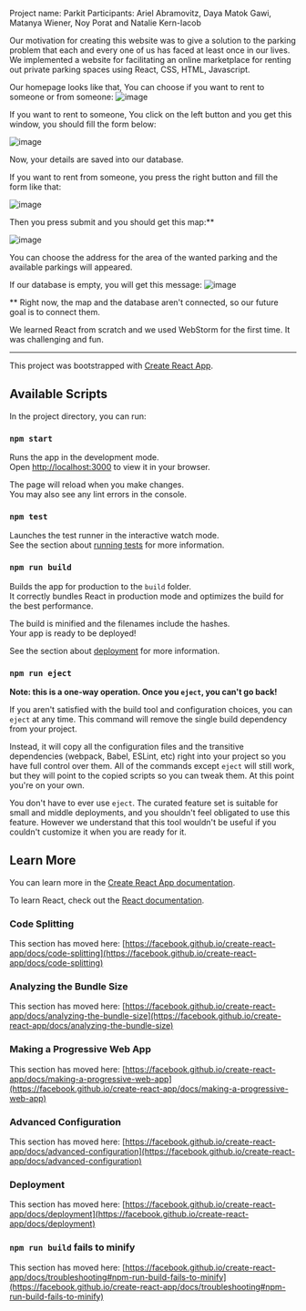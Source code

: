 Project name: Parkit
Participants: Ariel Abramovitz, Daya Matok Gawi, Matanya Wiener, Noy Porat and Natalie Kern-Iacob

Our motivation for creating this website was to give a solution to the parking problem that each and every one of us has faced at least once in our lives.
We implemented a website for facilitating an online marketplace for renting out private parking spaces using React, CSS, HTML, Javascript.

Our homepage looks like that, You can choose if you want to rent to someone or from someone:
![image](https://user-images.githubusercontent.com/62475562/189483895-709f9d08-b3c0-4d73-af87-781e07c04c91.png)

If you want to rent to someone, You click on the left button and you get this window, you should fill the form below:

![image](https://user-images.githubusercontent.com/62475562/189484347-e1dfdf0a-5ba8-4f03-b607-4e6e85c216e8.png)

Now, your details are saved into our database.

If you want to rent from someone, you press the right button and fill the form like that:

![image](https://user-images.githubusercontent.com/62475562/189485218-0370a82f-ee5a-402a-b2ac-ccddbaabdb04.png)

Then you press submit and you should get this map:**

![image](https://user-images.githubusercontent.com/62475562/189484204-ebaaa31c-74a6-4484-9620-b73d673a69b7.png)

You can choose the address for the area of the wanted parking and the available parkings will appeared.

If our database is empty, you will get this message:
![image](https://user-images.githubusercontent.com/62475562/189484871-023891b4-5de4-4c2a-ad9e-bfd929110c4f.png)


**
Right now, the map and the database aren't connected, so our future goal is to connect them.

We learned React from scratch and we used WebStorm for the first time. It was challenging and fun.
__________________________________________________________________________________________________________

This project was bootstrapped with [Create React App](https://github.com/facebook/create-react-app).

## Available Scripts

In the project directory, you can run:

### `npm start`

Runs the app in the development mode.\
Open [http://localhost:3000](http://localhost:3000) to view it in your browser.

The page will reload when you make changes.\
You may also see any lint errors in the console.

### `npm test`

Launches the test runner in the interactive watch mode.\
See the section about [running tests](https://facebook.github.io/create-react-app/docs/running-tests) for more information.

### `npm run build`

Builds the app for production to the `build` folder.\
It correctly bundles React in production mode and optimizes the build for the best performance.

The build is minified and the filenames include the hashes.\
Your app is ready to be deployed!

See the section about [deployment](https://facebook.github.io/create-react-app/docs/deployment) for more information.

### `npm run eject`

**Note: this is a one-way operation. Once you `eject`, you can't go back!**

If you aren't satisfied with the build tool and configuration choices, you can `eject` at any time. This command will remove the single build dependency from your project.

Instead, it will copy all the configuration files and the transitive dependencies (webpack, Babel, ESLint, etc) right into your project so you have full control over them. All of the commands except `eject` will still work, but they will point to the copied scripts so you can tweak them. At this point you're on your own.

You don't have to ever use `eject`. The curated feature set is suitable for small and middle deployments, and you shouldn't feel obligated to use this feature. However we understand that this tool wouldn't be useful if you couldn't customize it when you are ready for it.

## Learn More

You can learn more in the [Create React App documentation](https://facebook.github.io/create-react-app/docs/getting-started).

To learn React, check out the [React documentation](https://reactjs.org/).

### Code Splitting

This section has moved here: [https://facebook.github.io/create-react-app/docs/code-splitting](https://facebook.github.io/create-react-app/docs/code-splitting)

### Analyzing the Bundle Size

This section has moved here: [https://facebook.github.io/create-react-app/docs/analyzing-the-bundle-size](https://facebook.github.io/create-react-app/docs/analyzing-the-bundle-size)

### Making a Progressive Web App

This section has moved here: [https://facebook.github.io/create-react-app/docs/making-a-progressive-web-app](https://facebook.github.io/create-react-app/docs/making-a-progressive-web-app)

### Advanced Configuration

This section has moved here: [https://facebook.github.io/create-react-app/docs/advanced-configuration](https://facebook.github.io/create-react-app/docs/advanced-configuration)

### Deployment

This section has moved here: [https://facebook.github.io/create-react-app/docs/deployment](https://facebook.github.io/create-react-app/docs/deployment)

### `npm run build` fails to minify

This section has moved here: [https://facebook.github.io/create-react-app/docs/troubleshooting#npm-run-build-fails-to-minify](https://facebook.github.io/create-react-app/docs/troubleshooting#npm-run-build-fails-to-minify)
